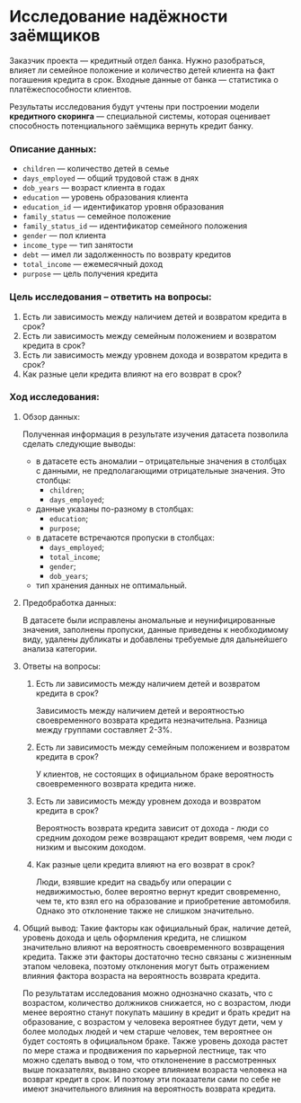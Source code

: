 # Исследование надёжности заёмщиков

Заказчик проекта — кредитный отдел банка. Нужно разобраться, влияет ли семейное положение и количество детей клиента на факт погашения кредита в срок. Входные данные от банка — статистика о платёжеспособности клиентов.

Результаты исследования будут учтены при построении модели **кредитного скоринга** — специальной системы, которая оценивает способность потенциального заёмщика вернуть кредит банку.

 ### Описание данных:

- `children` — количество детей в семье
- `days_employed` — общий трудовой стаж в днях
- `dob_years` — возраст клиента в годах
- `education` — уровень образования клиента
- `education_id` — идентификатор уровня образования
- `family_status` — семейное положение
- `family_status_id` — идентификатор семейного положения
- `gender` — пол клиента
- `income_type` — тип занятости
- `debt` — имел ли задолженность по возврату кредитов
- `total_income` — ежемесячный доход
- `purpose` — цель получения кредита

### Цель исследования – ответить на вопросы:
 1. Есть ли зависимость между наличием детей и возвратом кредита в срок?
 2. Есть ли зависимость между семейным положением и возвратом кредита в срок?
 3. Есть ли зависимость между уровнем дохода и возвратом кредита в срок?
 4. Как разные цели кредита влияют на его возврат в срок?

### Ход исследования:

 1. Обзор данных:

    Полученная информация в результате изучения датасета позволила сделать следующие выводы:
    - в датасете есть аномалии – отрицательные значения в столбцах с данными, не предполагающими отрицательные значения. Это столбцы:
        - `children`;
        - `days_employed`;
    - данные указаны по-разному в столбцах:
        - `education`;
        - `purpose`;
    - в датасете встречаются пропуски в столбцах:
        - `days_employed`;
        - `total_income`;
        - `gender`;
        - `dob_years`;
    - тип хранения данных не оптимальный.

 2. Предобработка данных:

    В датасете были исправлены аномальные и неунифицированные значения, заполнены пропуски, данные приведены к необходимому виду, удалены дубликаты и добавлены требуемые для дальнейшего анализа категории.

 3. Ответы на вопросы:

    1. Есть ли зависимость между наличием детей и возвратом кредита в срок?

        Зависимость между наличием детей и вероятностью своевременного возврата кредита незначительна. Разница между группами составляет 2-3%.

    1. Есть ли зависимость между семейным положением и возвратом кредита в срок?

        У клиентов, не состоящих в официальном браке вероятность своевременного возврата кредита ниже.

    2. Есть ли зависимость между уровнем дохода и возвратом кредита в срок?

        Вероятность возврата кредита зависит от дохода - люди со средним доходом реже возвращают кредит вовремя, чем люди с низким и высоким доходом.

    3. Как разные цели кредита влияют на его возврат в срок?

        Люди, взявшие кредит на свадьбу или операции с недвижимостью, более вероятно вернут кредит свовременно, чем те, кто взял его на образование и приобретение автомобиля. Однако это отклонение также не слишком значительно.

4. Общий вывод: Такие факторы как официальный брак, наличие детей, уровень дохода и цель оформления кредита, не слишком значительно влияют на вероятность своевременного возвращения кредита. Также эти факторы достаточно тесно связаны с жизненным этапом человека, поэтому отклонения могут быть отражением влияния фактора возраста на вероятность возврата кредита.

    По результатам исследования можно однозначно сказать, что с возрастом, количество должников снижается, но с возрастом, люди менее вероятно станут покупать машину в кредит и брать кредит на образование, с возрастом у человека вероятнее будут дети, чем у более молодых людей и чем старше человек, тем вероятнее он будет состоять в официальном браке. Также уровень дохода растет по мере стажа и продвижения по карьерной лестнице, так что можно сделать вывод о том, что отклоненение в рассмотренных выше показателях, вызвано скорее влиянием возраста человека на возврат кредит в срок. И поэтому эти показатели сами по себе не имеют значительного влияния на вероятность возврата кредита.